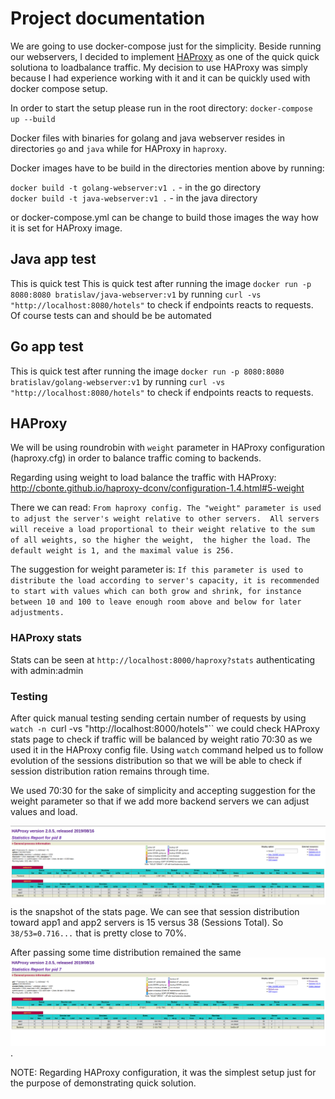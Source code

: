 # Project documentation
We are going to use docker-compose just for the simplicity.
Beside running our webservers, I decided to implement [HAProxy](https://www.haproxy.org/) as one of the quick quick solutiona to loadbalance traffic.
My decision to use HAProxy was simply because I had experience working with it and it can be quickly used with docker compose setup.

In order to start the setup please run in the root directory:
`docker-compose up --build`

Docker files with binaries for golang and java webserver resides in directories `go` and `java` while for HAProxy in `haproxy`.

Docker images have to be build in the directories mention above by running:

`docker build -t golang-webserver:v1 .` - in the go directory  
`docker build -t java-webserver:v1 .` - in the java directory

or docker-compose.yml can be change to build those images the way how it is set for HAProxy image.

## Java app test
This is quick test 
This is quick test after running the image `docker run -p 8080:8080 bratislav/java-webserver:v1` by running
`curl -vs "http://localhost:8080/hotels"` to check if endpoints reacts to requests. Of course tests can and should be be automated

## Go app test
This is quick test after running the image `docker run -p 8080:8080 bratislav/golang-webserver:v1` by running
`curl -vs "http://localhost:8080/hotels"` to check if endpoints reacts to requests.

## HAProxy
We will be using roundrobin with `weight` parameter in HAProxy configuration (haproxy.cfg) in order to balance traffic coming to backends.

Regarding using weight to load balance the traffic with HAProxy:
http://cbonte.github.io/haproxy-dconv/configuration-1.4.html#5-weight

There we can read:
`From haproxy config. The "weight" parameter is used to adjust the server's weight relative to other servers. 
All servers will receive a load proportional to their weight relative to the sum of all weights, so the higher the weight, 
the higher the load. The default weight is 1, and the maximal value is 256.`

The suggestion for weight parameter is:
`If this parameter is used to distribute the load
according to server's capacity, it is recommended to start with values which
can both grow and shrink, for instance between 10 and 100 to leave enough
room above and below for later adjustments.
`
### HAProxy stats
Stats can be seen at `http://localhost:8000/haproxy?stats` authenticating with admin:admin

### Testing
After quick manual testing sending certain number of requests by using `watch -n `curl -vs "http://localhost:8000/hotels"`` we could check HAProxy stats page to check
if traffic will be balanced by weight ratio 70:30 as we used it in the HAProxy config file. Using `watch` command helped us to follow evolution of the sessions distribution
so that we will be able to check if session distribution ration remains through time.

We used 70:30 for the sake of simplicity and accepting suggestion for the weight parameter so that if we add more backend servers we can adjust values and load.

![Here](Test-weight-30-70.png) is the snapshot of the stats page. We can see that session distribution toward app1 and app2 servers is 15 versus 38 (Sessions Total).
So `38/53=0.716...` that is pretty close to 70%.

After passing some time distribution remained the same ![70% vs 30%](Test-weight-30-70-timelaps.png). 

NOTE: Regarding HAProxy configuration, it was the simplest setup just for the purpose of demonstrating quick solution.